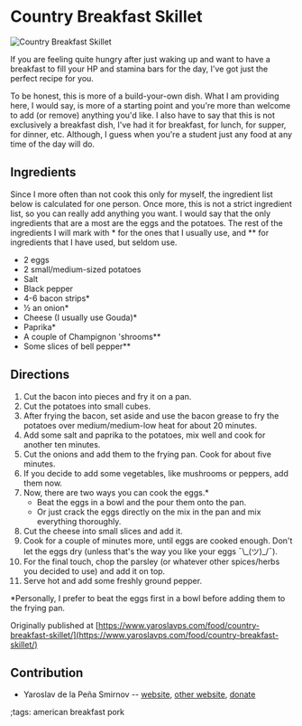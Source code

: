 # Country Breakfast Skillet

![Country Breakfast Skillet](pix/country-skillet.webp)

If you are feeling quite hungry after just waking up and want to have a
breakfast to fill your HP and stamina bars for the day, I've got just the
perfect recipe for you.

To be honest, this is more of a build-your-own dish. What I am providing here, I
would say, is more of a starting point and you're more than welcome to add (or
remove) anything you'd like. I also have to say that this is not exclusively a
breakfast dish, I've had it for breakfast, for lunch, for supper, for dinner,
etc. Although, I guess when you're a student just any food at any time of the
day will do.

## Ingredients

Since I more often than not cook this only for myself, the ingredient list below
is calculated for one person. Once more, this is not a strict ingredient list,
so you can really add anything you want. I would say that the only ingredients
that are a most are the eggs and the potatoes. The rest of the ingredients I
will mark with * for the ones that I usually use, and ** for ingredients that I
have used, but seldom use.

* 2 eggs
* 2 small/medium-sized potatoes
* Salt
* Black pepper
* 4-6 bacon strips*
* ½ an onion*
* Cheese (I usually use Gouda)*
* Paprika*
* A couple of Champignon 'shrooms**
* Some slices of bell pepper**

## Directions

1. Cut the bacon into pieces and fry it on a pan.
2. Cut the potatoes into small cubes.
3. After frying the bacon, set aside and use the bacon grease to fry the
   potatoes over medium/medium-low heat for about 20 minutes.
4. Add some salt and paprika to the potatoes, mix well and cook for another ten
   minutes.
5. Cut the onions and add them to the frying pan. Cook for about five minutes.
6. If you decide to add some vegetables, like mushrooms or peppers, add them
   now.
7. Now, there are two ways you can cook the eggs.*
    * Beat the eggs in a bowl and the pour them onto the pan.
    * Or just crack the eggs directly on the mix in the pan and mix everything
      thoroughly.
8. Cut the cheese into small slices and add it.
9. Cook for a couple of minutes more, until eggs are cooked enough. Don't let
   the eggs dry (unless that's the way you like your eggs ¯\\\_(ツ)\_/¯).
10. For the final touch, chop the parsley (or whatever other spices/herbs you
   decided to use) and add it on top.
11. Serve hot and add some freshly ground pepper.

\*Personally, I prefer to beat the eggs first in a bowl before adding them to the
frying pan.

Originally published at [https://www.yaroslavps.com/food/country-breakfast-skillet/](https://www.yaroslavps.com/food/country-breakfast-skillet/)

## Contribution

- Yaroslav de la Peña Smirnov -- [website](https://www.yaroslavps.com/),
[other website](https://saucesource.cc/),
[donate](https://www.yaroslavps.com/donate)

;tags: american breakfast pork
